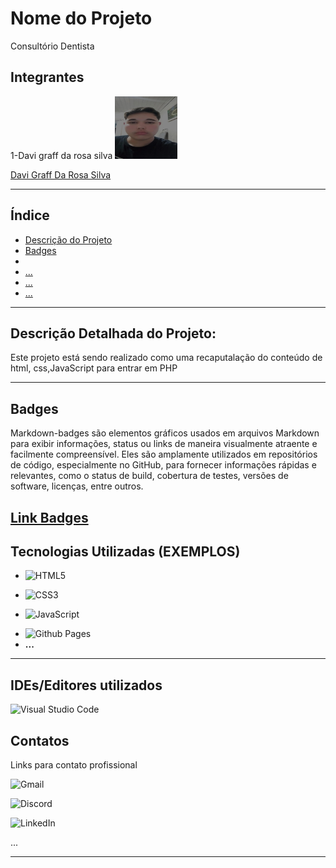 # Nome do Projeto
Consultório Dentista
## Integrantes
1-Davi graff da rosa silva 
<img src="IMAGENS/img-rosto.jpg" width="100" height="100">

[Davi Graff Da Rosa Silva](https://github.com/Davisilva2k)

---


## Índice
- [Descrição do Projeto](#descrição-do-projeto)
- [Badges](#badges)
- []()
- [...](#...)
- [...](#...)
- [...](#...)
---

## Descrição Detalhada do Projeto:
Este projeto está sendo realizado como
uma recaputalação do conteúdo de html,
css,JavaScript para entrar em PHP 

---

## Badges
Markdown-badges são elementos gráficos usados em arquivos Markdown para exibir informações,
status ou links de maneira visualmente atraente e facilmente compreensível. 
Eles são amplamente utilizados em repositórios de código, especialmente no GitHub, 
para fornecer informações rápidas e relevantes, como o status de build, 
cobertura de testes, versões de software, licenças, entre outros.

<!-- Link para pagina da badges -->
[Link Badges](https://ileriayo.github.io/markdown-badges/)
---

## Tecnologias Utilizadas (EXEMPLOS)
<!-- Badge HTML5 -->
- ![HTML5](https://img.shields.io/badge/html5-%23E34F26.svg?style=for-the-badge&logo=html5&logoColor=white)
<!-- Badge CSS3 -->
- ![CSS3](https://img.shields.io/badge/css3-%231572B6.svg?style=for-the-badge&logo=css3&logoColor=white)
<!-- Badge JavaScript -->
- ![JavaScript](https://img.shields.io/badge/javascript-%23323330.svg?style=for-the-badge&logo=javascript&logoColor=%23F7DF1E)
<!-- Badge GitHub Pages -->
- ![Github Pages](https://img.shields.io/badge/github%20pages-121013?style=for-the-badge&logo=github&logoColor=white)
- **...** 
---

## IDEs/Editores utilizados
<!-- Badge Visual Studio Code -->
![Visual Studio Code](https://img.shields.io/badge/Visual%20Studio%20Code-0078d7.svg?style=for-the-badge&logo=visual-studio-code&logoColor=white)


## Contatos
Links para contato profissional 

![Gmail](https://img.shields.io/badge/Gmail-D14836?style=for-the-badge&logo=gmail&logoColor=white)

![Discord](https://img.shields.io/badge/Discord-%235865F2.svg?style=for-the-badge&logo=discord&logoColor=white)

![LinkedIn](https://img.shields.io/badge/linkedin-%230077B5.svg?style=for-the-badge&logo=linkedin&logoColor=white)

...

---
